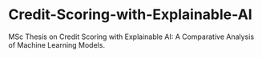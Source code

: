 # Credit-Scoring-with-Explainable-AI
MSc Thesis on Credit Scoring with Explainable AI: A Comparative Analysis of Machine Learning Models.
